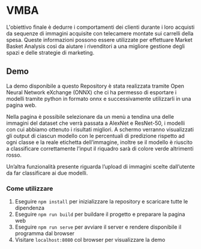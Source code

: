 # VMBA 
L'obiettivo finale è dedurre i comportamenti dei clienti durante i loro acquisti da sequenze di immagini acquisite con telecamere montate sui carrelli della spesa.
Queste informazioni possono essere utilizzate per effettuare Market Basket Analysis così da aiutare i rivenditori a una migliore gestione degli spazi e delle strategie di marketing.

## Demo
La demo disponibile a questo Repository è stata realizzata tramite Open Neural Network eXchange (ONNX) che ci ha permesso di esportare i modelli tramite python in formato onnx e successivamente utilizzarli in una pagina web. 

Nella pagina è possibile selezionare da un menù a tendina una delle immagini del dataset che verrà passata a AlexNet e ResNet-50, i modelli con cui abbiamo ottenuto i risultati migliori. A schermo verranno visualizzati gli output di ciascun modello con le percentuali di predizione rispetto ad ogni classe e la reale etichetta dell’immagine, inoltre se il modello è riuscito a classificare correttamente l’input il riquadro sarà di colore verde altrimenti rosso. 

Un’altra funzionalità presente riguarda l’upload di immagini scelte dall’utente da far classificare ai due modelli.

### Come utilizzare
1. Eseguire `npm install` per inizializzare la repository e scaricare tutte le dipendenza
2. Eseguire `npm run build` per buildare il progetto e preparare la pagina web
3. Eseguire `npm run serve` per avviare il server e rendere disponibile il programma dal browser
4. Visitare `localhost:8080` col browser per visualizzare la demo
